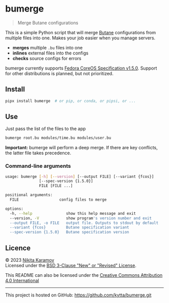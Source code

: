 <!--
SPDX-FileCopyrightText: © 2023 Nikita Karamov <me@kytta.dev>
SPDX-License-Identifier: CC-BY-4.0 OR BSD-3-Clause
-->

# bumerge

> Merge Butane configurations

This is a simple Python script that will merge [Butane] configurations from
multiple files into one. Makes your job easier when you manage servers.

- **merges** multiple `.bu` files into one
- **inlines** external files into the configs
- **checks** source configs for errors

bumerge currently supports [Fedora CoreOS Specification v1.5.0][fcos-1.5].
Support for other distributions is planned, but not prioritized.

## Install

```sh
pipx install bumerge  # or pip, or conda, or pipsi, or ...
```

## Use

Just pass the list of the files to the app

```sh
bumerge root.bu modules/time.bu modules/user.bu
```

**Important:** bumerge will perform a deep merge. If there are key conflicts,
the latter file takes precedence.

### Command-line arguments

```sh
usage: bumerge [-h] [--version] [--output FILE] [--variant {fcos}]
               [--spec-version {1.5.0}]
               FILE [FILE ...]

positional arguments:
  FILE                  config files to merge

options:
  -h, --help               show this help message and exit
  --version, -V            show program's version number and exit
  --output FILE, -o FILE   output file. Outputs to stdout by default
  --variant {fcos}         Butane specification variant
  --spec-version {1.5.0}   Butane specification version
```

## Licence

© 2023 [Nikita Karamov]\
Licensed under the [BSD 3-Clause "New" or "Revised" License][BSD-3-Clause].

This README can also be licensed under the
[Creative Commons Attribution 4.0 International][CC-BY-4.0]

---

This project is hosted on GitHub:
<https://github.com/kytta/bumerge.git>

[Butane]: https://coreos.github.io/butane/
[BSD-3-Clause]: https://spdx.org/licenses/BSD-3-Clause.html
[CC-BY-4.0]: https://spdx.org/licenses/CC-BY-4.0.html
[fcos-1.5]: https://coreos.github.io/butane/config-fcos-v1_5/
[nikita karamov]: https://www.kytta.dev/

